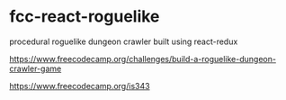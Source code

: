 # fcc-react-roguelike
procedural roguelike dungeon crawler built using react-redux


https://www.freecodecamp.org/challenges/build-a-roguelike-dungeon-crawler-game 

https://www.freecodecamp.org/is343
